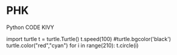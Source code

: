 # PHK
Python CODE KIVY

import turtle
t = turtle.Turtle()
t.speed(100)
#turtle.bgcolor('black')
turtle.color("red","cyan")
for i in range(210):
 t.circle(i)
   
   
